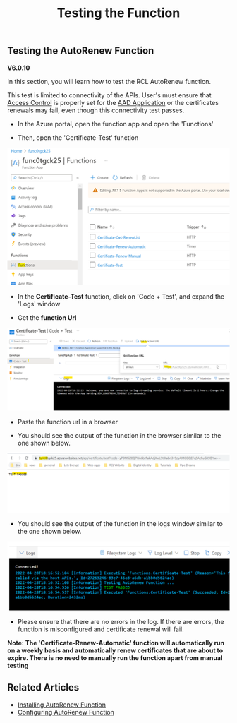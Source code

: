 ﻿---
title: Testing the Function
description: Testing the RCL AutoRenew Function
parent: AutoRenew Function
nav_order: 4
---

## Testing the AutoRenew Function
**V6.0.10**

In this section, you will learn how to test the RCL AutoRenew function. 

This test is limited to connectivity of the APIs. User's must ensure that [Access Control](../authorization/access-control-app.md) is properly set for the [AAD Application](../authorization/aad-application.md) or the certificates renewals may fail, even though this connectivity test passes. 

- In the Azure portal, open the function app and open the 'Functions'

- Then, open the 'Certificate-Test' function

![install](../images/autorenew_test/func.PNG)

- In the **Certificate-Test** function, click on 'Code + Test', and expand the 'Logs' window

- Get the **function Url**

![install](../images/autorenew_test/func2.PNG)

- Paste the function url in a browser

- You should see the output of the function in the browser similar to the one shown below. 

![install](../images/autorenew_test/func3.PNG)

- You should see the output of the function in the logs window similar to the one shown below.

![install](../images/autorenew_test/func4.png)

- Please ensure that there are no errors in the log. If there are errors, the function is misconfigured and certificate renewal will fail.

**Note: The 'Certificate-Renew-Automatic' function will automatically run on a weekly basis and automatically renew certificates that are about to expire. There is no need to manually run the function apart from manual testing**

## Related Articles

- [Installing AutoRenew Function](./installation.md)
- [Configuring AutoRenew Function](./configure.md)






